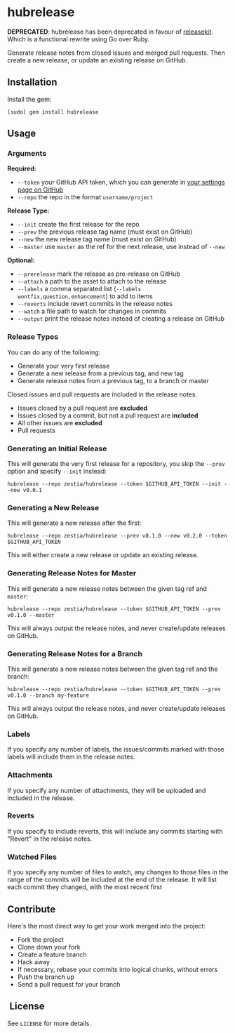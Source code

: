 # hubrelease

**DEPRECATED**: hubrelease has been deprecated in favour of
[releasekit][releasekit]. Which is a functional rewrite using Go over Ruby.

Generate release notes from closed issues and merged pull requests. Then create
a new release, or update an existing release on GitHub.

[releasekit]: https://github.com/tombell/releasekit

## Installation

Install the gem:

    [sudo] gem install hubrelease

## Usage

### Arguments

**Required:**

- `--token` your GitHub API token, which you can generate in [your settings page on GitHub](https://github.com/settings/applications)
- `--repo` the repo in the format `username/project`

**Release Type:**

- `--init` create the first release for the repo
- `--prev` the previous release tag name (must exist on GitHub)
- `--new` the new release tag name (must exist on GitHub)
- `--master` use `master` as the ref for the next release, use instead of `--new`

**Optional:**

- `--prerelease` mark the release as pre-release on GitHub
- `--attach` a path to the asset to attach to the release
- `--labels` a comma separated list (`--labels wontfix,question,enhancement`) to add to items
- `--reverts` include revert commits in the release notes
- `--watch` a file path to watch for changes in commits
- `--output` print the release notes instead of creating a release on GitHub

### Release Types

You can do any of the following:

- Generate your very first release
- Generate a new release from a previous tag, and new tag
- Generate release notes from a previous tag, to a branch or master

Closed issues and pull requests are included in the release notes.

- Issues closed by a pull request are **excluded**
- Issues closed by a commit, but not a pull request are **included**
- All other issues are **excluded**
- Pull requests

### Generating an Initial Release

This will generate the very first release for a repository, you skip the
`--prev` option and specify `--init` instead:

    hubrelease --repo zestia/hubrelease --token $GITHUB_API_TOKEN --init --new v0.0.1

### Generating a New Release

This will generate a new release after the first:

    hubrelease --repo zestia/hubrelease --prev v0.1.0 --new v0.2.0 --token $GITHUB_API_TOKEN

This will either create a new release or update an existing release.

### Generating Release Notes for Master

This will generate a new release notes between the given tag ref and `master`:

    hubrelease --repo zestia/hubrelease --token $GITHUB_API_TOKEN --prev v0.1.0 --master

This will always output the release notes, and never create/update releases on
GitHub.

### Generating Release Notes for a Branch

This will generate a new release notes between the given tag ref and the branch:

    hubrelease --repo zestia/hubrelease --token $GITHUB_API_TOKEN --prev v0.1.0 --branch my-feature

This will always output the release notes, and never create/update releases on
GitHub.

### Labels

If you specify any number of labels, the issues/commits marked with those labels
will include them in the release notes.

### Attachments

If you specify any number of attachments, they will be uploaded and included in
the release.

### Reverts

If you specify to include reverts, this will include any commits starting with
"Revert" in the release notes.

### Watched Files

If you specify any number of files to watch, any changes to those files in the
range of the commits will be included at the end of the release. It will list
each commit they changed, with the most recent first

## Contribute

Here's the most direct way to get your work merged into the project:

- Fork the project
- Clone down your fork
- Create a feature branch
- Hack away
- If necessary, rebase your commits into logical chunks, without errors
- Push the branch up
- Send a pull request for your branch

##  License

See `LICENSE` for more details.
